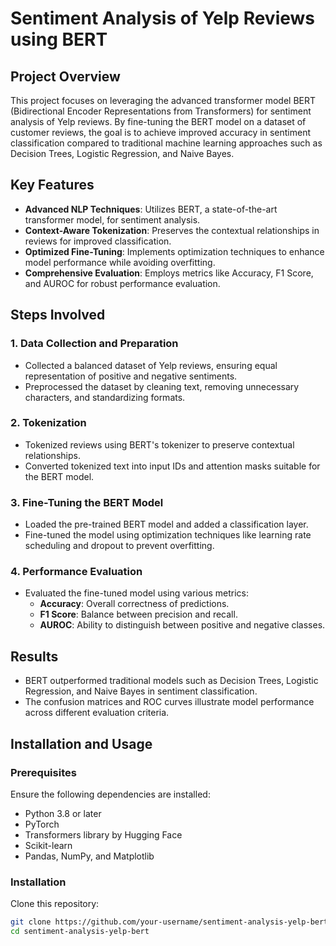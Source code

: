 # Sentiment Analysis of Yelp Reviews using BERT

## Project Overview
This project focuses on leveraging the advanced transformer model BERT (Bidirectional Encoder Representations from Transformers) for sentiment analysis of Yelp reviews. By fine-tuning the BERT model on a dataset of customer reviews, the goal is to achieve improved accuracy in sentiment classification compared to traditional machine learning approaches such as Decision Trees, Logistic Regression, and Naive Bayes.

## Key Features
- **Advanced NLP Techniques**: Utilizes BERT, a state-of-the-art transformer model, for sentiment analysis.
- **Context-Aware Tokenization**: Preserves the contextual relationships in reviews for improved classification.
- **Optimized Fine-Tuning**: Implements optimization techniques to enhance model performance while avoiding overfitting.
- **Comprehensive Evaluation**: Employs metrics like Accuracy, F1 Score, and AUROC for robust performance evaluation.

## Steps Involved
### 1. Data Collection and Preparation
- Collected a balanced dataset of Yelp reviews, ensuring equal representation of positive and negative sentiments.
- Preprocessed the dataset by cleaning text, removing unnecessary characters, and standardizing formats.

### 2. Tokenization
- Tokenized reviews using BERT's tokenizer to preserve contextual relationships.
- Converted tokenized text into input IDs and attention masks suitable for the BERT model.

### 3. Fine-Tuning the BERT Model
- Loaded the pre-trained BERT model and added a classification layer.
- Fine-tuned the model using optimization techniques like learning rate scheduling and dropout to prevent overfitting.

### 4. Performance Evaluation
- Evaluated the fine-tuned model using various metrics:
  - **Accuracy**: Overall correctness of predictions.
  - **F1 Score**: Balance between precision and recall.
  - **AUROC**: Ability to distinguish between positive and negative classes.

## Results
- BERT outperformed traditional models such as Decision Trees, Logistic Regression, and Naive Bayes in sentiment classification.
- The confusion matrices and ROC curves illustrate model performance across different evaluation criteria.

## Installation and Usage
### Prerequisites
Ensure the following dependencies are installed:
- Python 3.8 or later
- PyTorch
- Transformers library by Hugging Face
- Scikit-learn
- Pandas, NumPy, and Matplotlib

### Installation
Clone this repository:
```bash
git clone https://github.com/your-username/sentiment-analysis-yelp-bert.git
cd sentiment-analysis-yelp-bert
